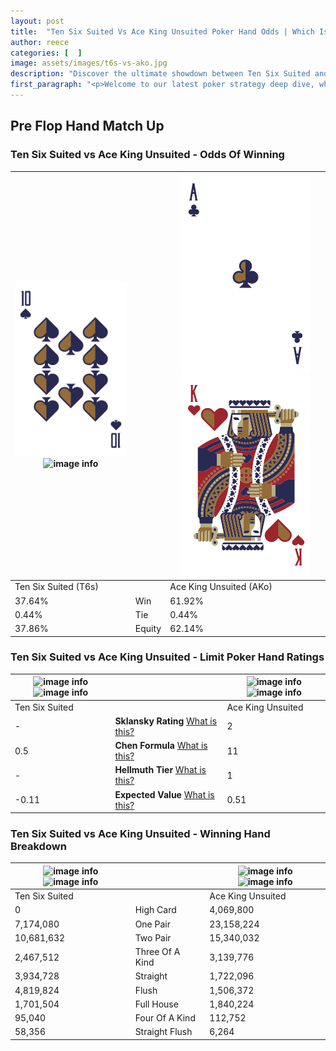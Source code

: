 ```yaml
---
layout: post
title:  "Ten Six Suited Vs Ace King Unsuited Poker Hand Odds | Which Is The Better Hand In Poker? A Complete Guide"
author: reece
categories: [  ]
image: assets/images/t6s-vs-ako.jpg
description: "Discover the ultimate showdown between Ten Six Suited and Ace King Unsuited in poker! Uncover the odds, strategies, and scenarios where one hand triumphs over the other. Get ready to up your poker game with this thrilling analysis."
first_paragraph: "<p>Welcome to our latest poker strategy deep dive, where we're pitting two distinct hands against each other in a high-stakes showdown: Ten Six Suited vs Ace King Unsuited.</p><p>In the dynamic world of poker, every decision counts, and knowing which hand holds the upper hand is key to your success at the table.</p><p>In this article, we'll dissect these two hands, explore the scenarios where one dominates the other, and equip you with the knowledge to make strategic choices that can tip the odds in your favor.</p><p>Get ready to unravel the intriguing dynamics of these poker hands and elevate your game to new heights.</p>"
---
```




[comment]: # (sp0)

## Pre Flop Hand Match Up

<div class="table hand-ratings" markdown="1"> 



### Ten Six Suited vs Ace King Unsuited - Odds Of Winning


    
| ![image info](assets/images/hand1/t.png) ![image info](assets/images/hand1/6s.png) |  | ![image info](assets/images/hand2/a.png) ![image info](assets/images/hand2/ko.png) |
| -------- | -------- | -------- |
| Ten Six Suited (T6s) |  | Ace King Unsuited (AKo) |
| 37.64% | Win | 61.92% |
| 0.44% | Tie | 0.44% |
| 37.86% | Equity | 62.14% |




[comment]: # (sp1)



### Ten Six Suited vs Ace King Unsuited - Limit Poker Hand Ratings


    
| ![image info](https://www.riverpairs.com/assets/images/hand1/t.png) ![image info](https://www.riverpairs.com/assets/images/hand1/6s.png) |  | ![image info](https://www.riverpairs.com/assets/images/hand2/a.png) ![image info](https://www.riverpairs.com/assets/images/hand2/ko.png) |
| -------- | -------- | -------- |
| Ten Six Suited |  | Ace King Unsuited |
| - | **Sklansky Rating** [What is this?](/sklansky-rating-explained) | 2 |
| 0.5 | **Chen Formula** [What is this?](/chen-formula-explained) | 11 |
| - | **Hellmuth Tier** [What is this?](/Hellmuth-tier-explained) | 1 |
| -0.11 | **Expected Value** [What is this?](/expected-value-explained) | 0.51 |




[comment]: # (sp2)



### Ten Six Suited vs Ace King Unsuited - Winning Hand Breakdown


    
| ![image info](https://www.riverpairs.com/assets/images/hand1/t.png) ![image info](https://www.riverpairs.com/assets/images/hand1/6s.png) |  | ![image info](https://www.riverpairs.com/assets/images/hand2/a.png) ![image info](https://www.riverpairs.com/assets/images/hand2/ko.png) |
| -------- | -------- | -------- |
| Ten Six Suited |  | Ace King Unsuited |
| 0 | High Card | 4,069,800 |
| 7,174,080 | One Pair | 23,158,224 |
| 10,681,632 | Two Pair | 15,340,032 |
| 2,467,512 | Three Of A Kind | 3,139,776 |
| 3,934,728 | Straight | 1,722,096 |
| 4,819,824 | Flush | 1,506,372 |
| 1,701,504 | Full House | 1,840,224 |
| 95,040 | Four Of A Kind | 112,752 |
| 58,356 | Straight Flush | 6,264 |




[comment]: # (sp3)



</div>

[comment]: # (sp4)



[comment]: # (sp5)


